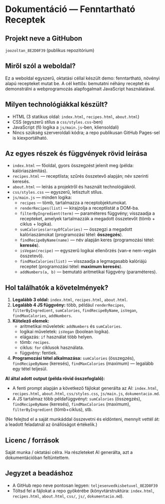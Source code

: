 # Dokumentáció — Fenntartható Receptek

## Projekt neve a GitHubon
`joozoltan_8E2D0F39` (publikus repozitórium)

## Miről szól a weboldal?
Ez a weboldal egyszerű, oktatási céllal készült demo: fenntartható, növényi alapú recepteket mutat be. A cél kettős: bemutatni néhány receptet és demonstrálni a webprogramozás alapfogalmait JavaScript használatával.

## Milyen technológiákkal készült?
- HTML (3 statikus oldal: `index.html`, `recipes.html`, `about.html`)
- CSS (egyszerű stílus a `css/styles.css`-ben)
- JavaScript (fő logika a `js/main.js`-ben, kliensoldali)
- Nincs szükség szerveroldali kódra; a repo publikusan GitHub Pages-sel is kiexportálható.

## Az egyes részek és függvények rövid leírása
- `index.html` — főoldal, gyors összegzést jelenít meg (példa: kalóriaszámítás).
- `recipes.html` — receptlista; szűrés összetevő alapján; név szerinti keresés.
- `about.html` — leírás a projektről és használt technológiákról.
- `css/styles.css` — egyszerű, letisztult stílus.
- `js/main.js` — minden logika:
  - `recipes` — tömb, tartalmazza a receptobjektumokat.
  - `renderRecipes(list)` — kirajzolja a receptlistát a DOM-ba.
  - `filterByIngredient(term)` — paraméteres függvény; visszaadja a recepteket, amelyek tartalmazzák a megadott összetevőt (tömb + ciklus + logika).
  - `sumCalories(arrayOfCalories)` — összegzi a megadott kalóriaszámokat (programozási tétel: **összegzés**).
  - `findRecipeByName(name)` — név alapján keres (programozási tétel: **keresés**).
  - `isVegan(recipe)` — egyszerű logikai ellenőrzés (van-e nem-vegán összetevő).
  - `findMaxCalories(list)` — visszaadja a legmagasabb kalóriájú receptet (programozási tétel: **maximum keresés**).
  - `addNumbers(a, b)` — bemutató aritmetikai függvény (paraméteres).

## Hol találhatók a követelmények?
1. **Legalább 3 oldal:** `index.html`, `recipes.html`, `about.html`.
2. **Legalább 4 JS függvény:** több, például `renderRecipes`, `filterByIngredient`, `sumCalories`, `findRecipeByName`, `isVegan`, `findMaxCalories`, `addNumbers`.
3. **Kötelező elemek:**
   - aritmetikai műveletek: `addNumbers` és `sumCalories`.
   - logikai műveletek: `isVegan` (boolean logika).
   - elágazás: `if` használat több helyen.
   - tömb: `recipes`.
   - ciklus: `for` ciklusok használata.
   - függvény: fentiek.
4. **Programozási tétel alkalmazása:** `sumCalories` (összegzés), `findRecipeByName` (keresés), `findMaxCalories` (maximum) — legalább egy tétel teljesül.


**AI által adott output (példa rövid összefoglaló):**
- A fenti prompt alapján a következő fájlokat generálta az AI: `index.html`, `recipes.html`, `about.html`, `css/styles.css`, `js/main.js`, `dokumentacio.md`.
- A JS tartalmaz több példafüggvényt: `sumCalories` (összegzés), `findRecipeByName` (keresés), `findMaxCalories` (maximum), `filterByIngredient` (tömb+ciklus), stb.

(Ne felejtsd el a saját munkáddal összevetni és eldönteni, mennyit vettél át: a leadott feladatnál az önállóságot értékelik.)

## Licenc / források
Saját munka / oktatási célra. Ha részleteket AI generálta, azt a dokumentációban feltüntettem.

## Jegyzet a beadáshoz
- A GitHub repo neve pontosan legyen: `teljesenvedkisbetuvel_8E2D0F39`
- Töltsd fel a fájlokat a repo gyökérébe (könyvtárstruktúra: `index.html`, `recipes.html`, `about.html`, `css/`, `js/`, `dokumentacio.md`).


